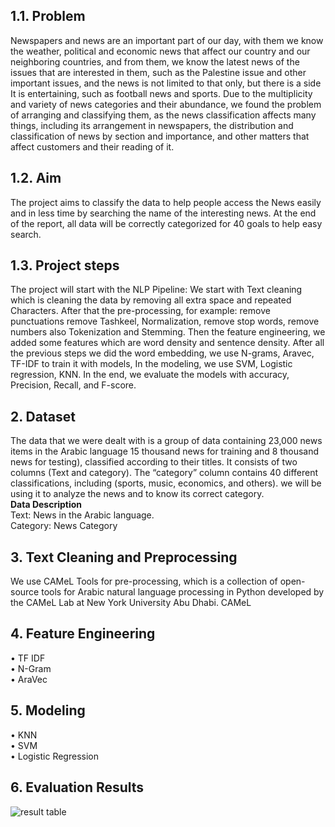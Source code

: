 ## 1.1. Problem 
Newspapers and news are an important part of our day, with them we know the weather, political and 
economic news that affect our country and our neighboring countries, and from them, we know the latest 
news of the issues that are interested in them, such as the Palestine issue and other important issues, and the 
news is not limited to that only, but there is a side It is entertaining, such as football news and sports. 
Due to the multiplicity and variety of news categories and their abundance, we found the problem of 
arranging and classifying them, as the news classification affects many things, including its arrangement in 
newspapers, the distribution and classification of news by section and importance, and other matters that 
affect customers and their reading of it.

## 1.2. Aim
The project aims to classify the data to help people access the News easily and in less time by searching 
the name of the interesting news. At the end of the report, all data will be correctly categorized for 40 goals 
to help easy search.

## 1.3. Project steps
The project will start with the NLP Pipeline: 
We start with Text cleaning which is cleaning the data by removing all extra space and repeated 
Characters. After that the pre-processing, for example: remove punctuations remove Tashkeel, 
Normalization, remove stop words, remove numbers also Tokenization and Stemming. Then the feature 
engineering, we added some features which are word density and sentence density. After all the previous 
steps we did the word embedding, we use N-grams, Aravec, TF-IDF to train it with models, In the 
modeling, we use SVM, Logistic regression, KNN. In the end, we evaluate the models with accuracy, 
Precision, Recall, and F-score.

## 2. Dataset
The data that we were dealt with is a group of data containing 23,000 news items in the Arabic 
language 15 thousand news for training and 8 thousand news for testing), classified according to 
their titles. It consists of two columns (Text and category). The “category” 
column contains 40 different classifications, including (sports, music, economics, and others). we 
will be using it to analyze the news and to know its correct category.<br>
**Data Description** <br>
Text: News in the Arabic language. <br>
Category: News Category

## 3. Text Cleaning and Preprocessing
We use CAMeL Tools for pre-processing, which is a collection of open-source tools for Arabic natural 
language processing in Python developed by the CAMeL Lab at New York University Abu Dhabi. 
CAMeL

## 4. Feature Engineering
• TF IDF<br>
• N-Gram<br>
• AraVec

## 5. Modeling
• KNN <br>
• SVM<br>
• Logistic Regression


## 6. Evaluation Results
![result table](https://user-images.githubusercontent.com/60386106/127722421-9fb0c471-a0d6-4f37-9d25-fe6975071678.jpg)











